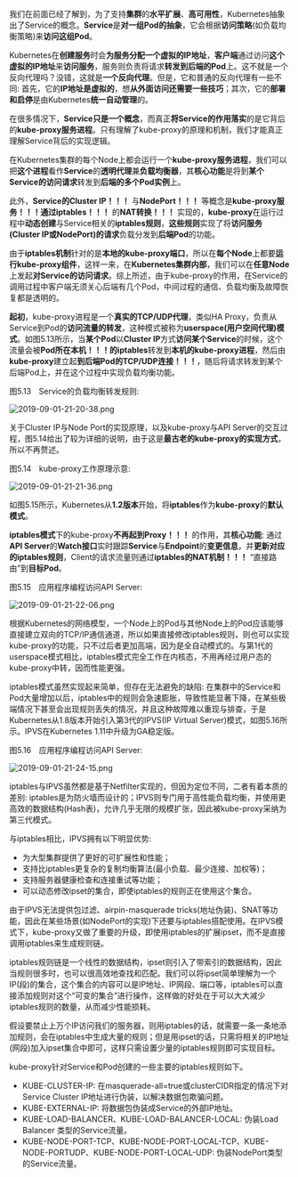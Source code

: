 
<!-- @import "[TOC]" {cmd="toc" depthFrom=1 depthTo=6 orderedList=false} -->

<!-- code_chunk_output -->



<!-- /code_chunk_output -->


我们在前面已经了解到，为了支持**集群**的**水平扩展**、**高可用性**，Kubernetes抽象出了Service的概念。**Service**是**对一组Pod的抽象**，它会根据**访问策略**(如负载均衡策略)来**访问这组Pod**。

Kubernetes在**创建服务**时会**为服务分配一个虚拟的IP地址**，**客户端**通过访问**这个虚拟的IP地址**来**访问服务**，服务则负责将请求**转发到后端的Pod**上。这不就是一个反向代理吗？没错，这就是**一个反向代理**。但是，它和普通的反向代理有一些不同: 首先，它的**IP地址是虚拟的**，想**从外面访问还需要一些技巧**；其次，它的**部署和启停**是由Kubernetes**统一自动管理**的。

在很多情况下，**Service只是一个概念**，而真正**将Service的作用落实**的是它背后的**kube\-proxy服务进程**。只有理解了kube\-proxy的原理和机制，我们才能真正理解Service背后的实现逻辑。

在Kubernetes集群的每个Node上都会运行一个**kube\-proxy服务进程**，我们可以把**这个进程**看作**Service**的**透明代理**兼**负载均衡器**，其**核心功能**是将到**某个Service的访问请求**转发到**后端的多个Pod实例**上。

此外，**Service的Cluster IP！！！** 与**NodePort！！！** 等概念是**kube\-proxy服务！！！**通过**iptables！！！** 的**NAT转换！！！** 实现的，**kube\-proxy**在运行过程中**动态创建**与Service相关的**iptables规则**，**这些规则**实现了将**访问服务(Cluster IP或NodePort)的请求**负载分发到**后端Pod**的功能。

由于**iptables机制**针对的是**本地的kube\-proxy端口**，所以在**每个Node**上都要**运行kube\-proxy组件**，这样一来，在**Kubernetes集群内部**，我们可以在**任意Node**上发起**对Service的访问请求**。综上所述，由于kube\-proxy的作用，在Service的调用过程中客户端无须关心后端有几个Pod，中间过程的通信、负载均衡及故障恢复都是透明的。

**起初**，kube\-proxy进程是一个**真实的TCP/UDP代理**，类似HA Proxy，负责从Service到Pod的**访问流量的转发**，这种模式被称为**userspace(用户空间代理)模式**。如图5.13所示，当**某个Pod**以**Cluster IP**方式**访问某个Service**的时候，这个流量会被**Pod所在本机！！！的iptables**转发到**本机的kube\-proxy进程**，然后由**kube\-proxy**建立起**到后端Pod的TCP/UDP连接！！！**，随后将请求转发到某个后端Pod上，并在这个过程中实现负载均衡功能。

图5.13　Service的负载均衡转发规则:

![2019\-09\-01\-21\-20\-38.png](./images/2019\-09\-01\-21\-20\-38.png)

关于Cluster IP与Node Port的实现原理，以及kube\-proxy与API Server的交互过程，图5.14给出了较为详细的说明，由于这是**最古老的kube\-proxy的实现方式**，所以不再赘述。

图5.14　kube\-proxy工作原理示意:

![2019\-09\-01\-21\-21\-36.png](./images/2019\-09\-01\-21\-21\-36.png)

如图5.15所示，Kubernetes从**1.2版本**开始，将**iptables**作为**kube\-proxy**的**默认模式**。

**iptables模式**下的kube\-proxy**不再起到Proxy！！！** 的作用，其**核心功能**: 通过**API Server**的**Watch接口**实时跟踪**Service**与**Endpoint**的**变更信息**，并**更新对应的iptables规则**，Client的请求流量则通过**iptables的NAT机制！！！** “直接路由”到**目标Pod**。

图5.15　应用程序编程访问API Server:

![2019\-09\-01\-21\-22\-06.png](./images/2019\-09\-01\-21\-22\-06.png)

根据Kubernetes的网络模型，一个Node上的Pod与其他Node上的Pod应该能够直接建立双向的TCP/IP通信通道，所以如果直接修改iptables规则，则也可以实现kube\-proxy的功能，只不过后者更加高端，因为是全自动模式的。与第1代的userspace模式相比，iptables模式完全工作在内核态，不用再经过用户态的kube\-proxy中转，因而性能更强。

iptables模式虽然实现起来简单，但存在无法避免的缺陷: 在集群中的Service和Pod大量增加以后，iptables中的规则会急速膨胀，导致性能显著下降，在某些极端情况下甚至会出现规则丢失的情况，并且这种故障难以重现与排查，于是Kubernetes从1.8版本开始引入第3代的IPVS(IP Virtual Server)模式，如图5.16所示。IPVS在Kubernetes 1.11中升级为GA稳定版。

图5.16　应用程序编程访问API Server:

![2019\-09\-01\-21\-24\-15.png](./images/2019\-09\-01\-21\-24\-15.png)

iptables与IPVS虽然都是基于Netfilter实现的，但因为定位不同，二者有着本质的差别: iptables是为防火墙而设计的；IPVS则专门用于高性能负载均衡，并使用更高效的数据结构(Hash表)，允许几乎无限的规模扩张，因此被kube\-proxy采纳为第三代模式。

与iptables相比，IPVS拥有以下明显优势: 

- 为大型集群提供了更好的可扩展性和性能；
- 支持比iptables更复杂的复制均衡算法(最小负载、最少连接、加权等)；
- 支持服务器健康检查和连接重试等功能；
- 可以动态修改ipset的集合，即使iptables的规则正在使用这个集合。

由于IPVS无法提供包过滤、airpin\-masquerade tricks(地址伪装)、SNAT等功能，因此在某些场景(如NodePort的实现)下还要与iptables搭配使用。在IPVS模式下，kube\-proxy又做了重要的升级，即使用iptables的扩展ipset，而不是直接调用iptables来生成规则链。

iptables规则链是一个线性的数据结构，ipset则引入了带索引的数据结构，因此当规则很多时，也可以很高效地查找和匹配。我们可以将ipset简单理解为一个IP(段)的集合，这个集合的内容可以是IP地址、IP网段、端口等，iptables可以直接添加规则对这个“可变的集合”进行操作，这样做的好处在于可以大大减少iptables规则的数量，从而减少性能损耗。

假设要禁止上万个IP访问我们的服务器，则用iptables的话，就需要一条一条地添加规则，会在iptables中生成大量的规则；但是用ipset的话，只需将相关的IP地址(网段)加入ipset集合中即可，这样只需设置少量的iptables规则即可实现目标。

kube\-proxy针对Service和Pod创建的一些主要的iptables规则如下。

- KUBE\-CLUSTER\-IP: 在masquerade\-all=true或clusterCIDR指定的情况下对Service Cluster IP地址进行伪装，以解决数据包欺骗问题。
- KUBE\-EXTERNAL\-IP: 将数据包伪装成Service的外部IP地址。
- KUBE\-LOAD\-BALANCER、KUBE\-LOAD\-BALANCER\-LOCAL: 伪装Load Balancer 类型的Service流量。
- KUBE\-NODE\-PORT\-TCP、KUBE\-NODE\-PORT\-LOCAL\-TCP、KUBE\-NODE\-PORTUDP、KUBE\-NODE\-PORT\-LOCAL\-UDP: 伪装NodePort类型的Service流量。
